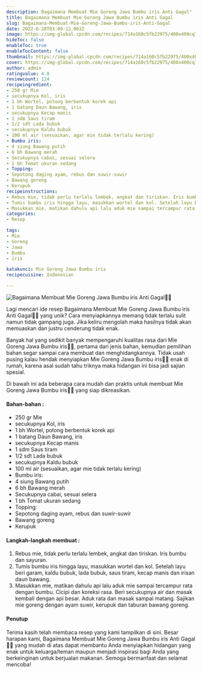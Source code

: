 ```yaml
---
description: Bagaimana Membuat Mie Goreng Jawa Bumbu iris Anti Gagal"
title: Bagaimana Membuat Mie Goreng Jawa Bumbu iris Anti Gagal
slug: Bagaimana-Membuat-Mie-Goreng-Jawa-Bumbu-iris-Anti-Gagal
date: 2022-6-28T03:09:12.063Z
image: https://img-global.cpcdn.com/recipes/714a160c5fb22975/400x400cq70/photo.jpg
hideToc: false
enableToc: true
enableTocContent: false
thumbnail: https://img-global.cpcdn.com/recipes/714a160c5fb22975/400x400cq70/photo.jpg
cover: https://img-global.cpcdn.com/recipes/714a160c5fb22975/400x400cq70/photo.jpg
author: admin
ratingvalue: 4.8
reviewcount: 124
recipeingredient:
- 250 gr Mie
- secukupnya Kol, iris
- 1 bh Wortel, potong berbentuk korek api
- 1 batang Daun Bawang, iris
- secukupnya Kecap manis
- 1 sdm Saus tiram
- 1/2 sdt Lada bubuk
- secukupnya Kaldu bubuk
- 100 ml air (sesuaikan, agar mie tidak terlalu kering)
- Bumbu iris:
- 4 siung Bawang putih
- 6 bh Bawang merah
- Secukupnya cabai, sesuai selera
- 1 bh Tomat ukuran sedang
- Topping:
- Sepotong daging ayam, rebus dan suwir-suwir
- Bawang goreng
- Kerupuk
recipeinstructions:
- Rebus mie, tidak perlu terlalu lembek, angkat dan tiriskan. Iris bumbu dan sayuran.
- Tumis bumbu iris hingga layu, masukkan wortel dan kol. Setelah layu beri garam, kaldu bubuk, lada bubuk, saus tiram, kecap manis dan irisan daun bawang.
- Masukkan mie, matikan dahulu api lalu aduk mie sampai tercampur rata dengan bumbu. Cicipi dan koreksi rasa. Beri secukupnya air dan masak kembali dengan api besar. Aduk rata dan masak sampai matang. Sajikan mie goreng dengan ayam suwir, kerupuk dan taburan bawang goreng.
categories:
- Resep

tags:
- Mie
- Goreng
- Jawa
- Bumbu
- iris

katakunci: Mie Goreng Jawa Bumbu iris
recipecuisine: Indonesian

---
```


![Bagaimana Membuat Mie Goreng Jawa Bumbu iris Anti Gagal👩‍🍳](https://img-global.cpcdn.com/recipes/714a160c5fb22975/400x400cq70/photo.jpg)

Lagi mencari ide resep Bagaimana Membuat Mie Goreng Jawa Bumbu iris Anti Gagal👩‍🍳 yang unik? Cara menyiapkannya memang tidak terlalu sulit namun tidak gampang juga. Jika keliru mengolah maka hasilnya tidak akan memuaskan dan justru cenderung tidak enak.

Banyak hal yang sedikit banyak mempengaruhi kualitas rasa dari Mie Goreng Jawa Bumbu iris👩‍🍳, pertama dari jenis bahan, kemudian pemilihan bahan segar sampai cara membuat dan menghidangkannya. Tidak usah pusing kalau hendak menyiapkan Mie Goreng Jawa Bumbu iris👩‍🍳 enak di rumah, karena asal sudah tahu triknya maka hidangan ini bisa jadi sajian spesial.

Di bawah ini ada beberapa cara mudah dan praktis untuk membuat Mie Goreng Jawa Bumbu iris👩‍🍳 yang siap dikreasikan.

<!--inarticleads1-->

#### Bahan-bahan :

- 250 gr Mie
- secukupnya Kol, iris
- 1 bh Wortel, potong berbentuk korek api
- 1 batang Daun Bawang, iris
- secukupnya Kecap manis
- 1 sdm Saus tiram
- 1/2 sdt Lada bubuk
- secukupnya Kaldu bubuk
- 100 ml air (sesuaikan, agar mie tidak terlalu kering)
- Bumbu iris:
- 4 siung Bawang putih
- 6 bh Bawang merah
- Secukupnya cabai, sesuai selera
- 1 bh Tomat ukuran sedang
- Topping:
- Sepotong daging ayam, rebus dan suwir-suwir
- Bawang goreng
- Kerupuk

<!--inarticleads2-->

#### Langkah-langkah membuat :

1. Rebus mie, tidak perlu terlalu lembek, angkat dan tiriskan. Iris bumbu dan sayuran.
1. Tumis bumbu iris hingga layu, masukkan wortel dan kol. Setelah layu beri garam, kaldu bubuk, lada bubuk, saus tiram, kecap manis dan irisan daun bawang.
1. Masukkan mie, matikan dahulu api lalu aduk mie sampai tercampur rata dengan bumbu. Cicipi dan koreksi rasa. Beri secukupnya air dan masak kembali dengan api besar. Aduk rata dan masak sampai matang. Sajikan mie goreng dengan ayam suwir, kerupuk dan taburan bawang goreng.

#### Penutup

Terima kasih telah membaca resep yang kami tampilkan di sini. Besar harapan kami, Bagaimana Membuat Mie Goreng Jawa Bumbu iris Anti Gagal👩‍🍳 yang mudah di atas dapat membantu Anda menyiapkan hidangan yang enak untuk keluarga/teman maupun menjadi inspirasi bagi Anda yang berkeinginan untuk berjualan makanan. Semoga bermanfaat dan selamat mencoba!